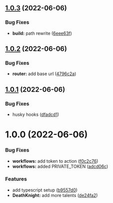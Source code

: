 ## [1.0.3](https://github.com/Tjark-Kuehl/dragonflight-talenttrees/compare/v1.0.2...v1.0.3) (2022-06-06)


### Bug Fixes

* **build:** path rewrite ([6eee63f](https://github.com/Tjark-Kuehl/dragonflight-talenttrees/commit/6eee63fbc8ce1a2afb2c8169b3224e9d793986c0))

## [1.0.2](https://github.com/Tjark-Kuehl/dragonflight-talenttrees/compare/v1.0.1...v1.0.2) (2022-06-06)


### Bug Fixes

* **router:** add base url ([4796c2a](https://github.com/Tjark-Kuehl/dragonflight-talenttrees/commit/4796c2a79ccf423e018caab83161360d4b0f06ba))

## [1.0.1](https://github.com/Tjark-Kuehl/dragonflight-talenttrees/compare/v1.0.0...v1.0.1) (2022-06-06)


### Bug Fixes

* husky hooks ([dfadcd1](https://github.com/Tjark-Kuehl/dragonflight-talenttrees/commit/dfadcd1a88069ce8704a77b3b77b59443313184e))

# 1.0.0 (2022-06-06)


### Bug Fixes

* **workflows:** add token to action ([f0c2c76](https://github.com/Tjark-Kuehl/dragonflight-talenttrees/commit/f0c2c763d7c57d639f0c8384b7aaff5dc0434847))
* **workflows:** added PRIVATE_TOKEN ([adcd06c](https://github.com/Tjark-Kuehl/dragonflight-talenttrees/commit/adcd06cab0da44f0619f61a6f564bac24071b66b))


### Features

* add typescript setup ([b9557d0](https://github.com/Tjark-Kuehl/dragonflight-talenttrees/commit/b9557d0caa4e60292dd2bdb7a77741a289ac1c51))
* **DeathKnight:** add more talents ([de24fa2](https://github.com/Tjark-Kuehl/dragonflight-talenttrees/commit/de24fa2c81bbfeb0926900b8fcf7dfb3269f1941))
